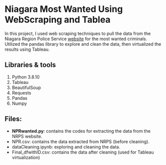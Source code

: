 # Niagara Most Wanted Using WebScraping and Tablea

In this project, I used web scraping techniques to pull the data from the Niagara Region Police Service [website](https://www.niagarapolice.ca/en/news-and-events/Niagara-s-Wanted.aspx) for the most wanted criminals.
Utilized the pandas library to explore and clean the data, then virtualized the results using Tableau. 

## Libraries & tools
1. Python 3.8.10
2. Tableau
3. BeautifulSoup
4. Requests
5. Pandas
6. Numpy

## Files:
- **NPRwanted.py**: contains the codes for extracting the data from the NRPS website.
- NPR.csv: contains the data extracted from NRPS (before cleaning).
- dataCleaning.ipynb: exploring and cleaning the data.
- Final_dfwithID.csv: contains the data after cleaning (used for Tableau virtualization)




